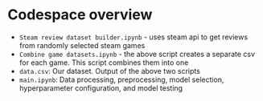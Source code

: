 # Codespace overview

- `Steam review dataset builder.ipynb` - uses steam api to get reviews from randomly selected steam games
- `Combine game datasets.ipynb` - the above script creates a separate csv for each game. This script combines them into one
- `data.csv`: Our dataset. Output of the above two scripts
- `main.ipynb`: Data processing, preprocessing, model selection, hyperparameter configuration, and model testing
